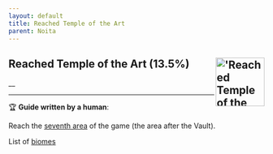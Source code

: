 ```yaml
---
layout: default
title: Reached Temple of the Art
parent: Noita
---
```


## Reached Temple of the Art (13.5%) <img align="right" src="https://cdn.cloudflare.steamstatic.com/steamcommunity/public/images/apps/881100/326dc54c8eb0c61eb48d48bda09bd3fe5c7f3521.jpg" alt="'Reached Temple of the Art' achievement icon" width="96" height="96">

__

---

:trophy: **Guide written by a human**:

Reach the [seventh area](https://noita.wiki.com/wiki/Temple_of_the_Art) of the game (the area after the Vault). 

List of [biomes](https://noita.wiki.gg/wiki/Biomes)

